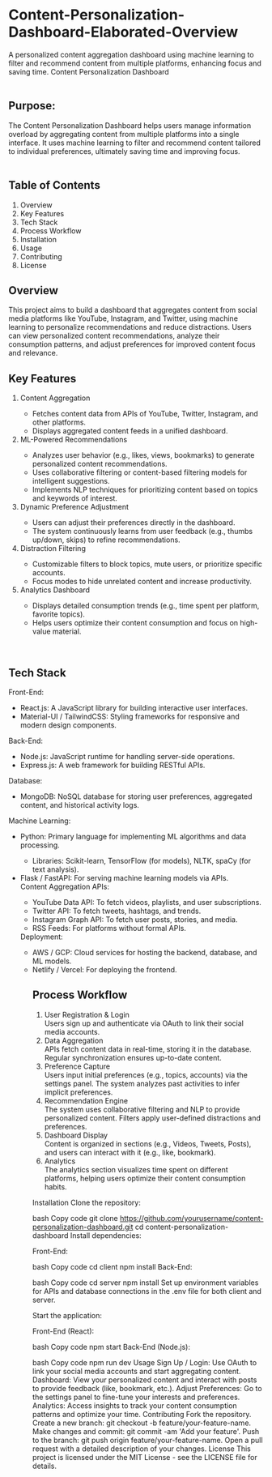 # Content-Personalization-Dashboard-Elaborated-Overview
A personalized content aggregation dashboard using machine learning to filter and recommend content from multiple platforms, enhancing focus and saving time.
Content Personalization Dashboard
<br>
<br>
<h2>Purpose:</h2>
The Content Personalization Dashboard helps users manage information overload by aggregating content from multiple platforms into a single interface. It uses machine learning to filter and recommend content tailored to individual preferences, ultimately saving time and improving focus.<br>
<br>
<h2>Table of Contents</h2>
<ol>
  <li>Overview</li>
  <li>Key Features</li>
  <li>Tech Stack</li>
  <li>Process Workflow</li>
  <li>Installation</li>
  <li>Usage</li>
  <li>Contributing</li>
  <li>License</li>
</ol>

<h2>Overview</h2>
This project aims to build a dashboard that aggregates content from social media platforms like YouTube, Instagram, and Twitter, using machine learning to personalize recommendations and reduce distractions. Users can view personalized content recommendations, analyze their consumption patterns, and adjust preferences for improved content focus and relevance.<br>

<h2>Key Features</h2>
<ol>
<li>Content Aggregation</li>
  <ul>
    <li>Fetches content data from APIs of YouTube, Twitter, Instagram, and other platforms.</li>
    <li>Displays aggregated content feeds in a unified dashboard.</li>
  </ul>

<li>ML-Powered Recommendations</li>
  <ul>
    <li>Analyzes user behavior (e.g., likes, views, bookmarks) to generate personalized content recommendations.</li>
    <li>Uses collaborative filtering or content-based filtering models for intelligent suggestions.</li>
    <li>Implements NLP techniques for prioritizing content based on topics and keywords of interest.</li>
  </ul>

<li>Dynamic Preference Adjustment</li>
<ul>
  <li>Users can adjust their preferences directly in the dashboard.</li>
  <li>The system continuously learns from user feedback (e.g., thumbs up/down, skips) to refine recommendations.</li>
</ul>

<li>Distraction Filtering</li>
<ul>
  <li>Customizable filters to block topics, mute users, or prioritize specific accounts.</li>
  <li>Focus modes to hide unrelated content and increase productivity.</li>
</ul>

<li>Analytics Dashboard</li>
<ul>
  <li>Displays detailed consumption trends (e.g., time spent per platform, favorite topics).</li>
<li>Helps users optimize their content consumption and focus on high-value material.</li>
</ul>
</ol>
<br>
<h2>Tech Stack</h2>
Front-End:
<ul>
  <li>React.js: A JavaScript library for building interactive user interfaces.</li>
  <li>Material-UI / TailwindCSS: Styling frameworks for responsive and modern design components.</li>
</ul>
Back-End:
<ul>
  <li>Node.js: JavaScript runtime for handling server-side operations.</li>
  <li>Express.js: A web framework for building RESTful APIs.</li>
</ul>
Database:
<ul>
<li>MongoDB: NoSQL database for storing user preferences, aggregated content, and historical activity logs.</li>
</ul>
Machine Learning:
<ul>
<li>Python: Primary language for implementing ML algorithms and data processing.</li>
  <ul><li>Libraries: Scikit-learn, TensorFlow (for models), NLTK, spaCy (for text analysis).</li></ul>
<li>Flask / FastAPI: For serving machine learning models via APIs.</li>
Content Aggregation APIs:
  <ul>
<li>YouTube Data API: To fetch videos, playlists, and user subscriptions.</li>
<li>Twitter API: To fetch tweets, hashtags, and trends.</li>
<li>Instagram Graph API: To fetch user posts, stories, and media.</li>
<li>RSS Feeds: For platforms without formal APIs.</li>
  </ul>
Deployment:
  <ul>
<li>AWS / GCP: Cloud services for hosting the backend, database, and ML models.</li>
<li>Netlify / Vercel: For deploying the frontend.</li>
    
<h2>Process Workflow</h2>
<ol>
<li>User Registration & Login</li>
Users sign up and authenticate via OAuth to link their social media accounts.

<li>Data Aggregation</li>
APIs fetch content data in real-time, storing it in the database. Regular synchronization ensures up-to-date content.

<li>Preference Capture</li>
Users input initial preferences (e.g., topics, accounts) via the settings panel.
The system analyzes past activities to infer implicit preferences.

<li>Recommendation Engine</li>
The system uses collaborative filtering and NLP to provide personalized content.
Filters apply user-defined distractions and preferences.

<li>Dashboard Display</li>
Content is organized in sections (e.g., Videos, Tweets, Posts), and users can interact with it (e.g., like, bookmark).

<li>Analytics</li>
The analytics section visualizes time spent on different platforms, helping users optimize their content consumption habits.
</ol>

Installation
Clone the repository:

bash
Copy code
git clone https://github.com/yourusername/content-personalization-dashboard.git
cd content-personalization-dashboard
Install dependencies:

Front-End:

bash
Copy code
cd client
npm install
Back-End:

bash
Copy code
cd server
npm install
Set up environment variables for APIs and database connections in the .env file for both client and server.

Start the application:

Front-End (React):

bash
Copy code
npm start
Back-End (Node.js):

bash
Copy code
npm run dev
Usage
Sign Up / Login: Use OAuth to link your social media accounts and start aggregating content.
Dashboard: View your personalized content and interact with posts to provide feedback (like, bookmark, etc.).
Adjust Preferences: Go to the settings panel to fine-tune your interests and preferences.
Analytics: Access insights to track your content consumption patterns and optimize your time.
Contributing
Fork the repository.
Create a new branch: git checkout -b feature/your-feature-name.
Make changes and commit: git commit -am 'Add your feature'.
Push to the branch: git push origin feature/your-feature-name.
Open a pull request with a detailed description of your changes.
License
This project is licensed under the MIT License - see the LICENSE file for details.

